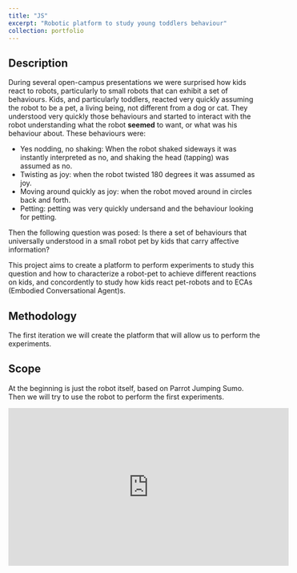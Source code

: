 ```yaml
---
title: "JS"
excerpt: "Robotic platform to study young toddlers behaviour"
collection: portfolio
---
```



## Description 

During several open-campus presentations we were surprised how kids react to robots, particularly to small robots that can exhibit a set of behaviours.  Kids, and particularly toddlers, reacted very quickly assuming the robot to be a pet, a living being, not different from a dog or cat.  They understood very quickly those behaviours and started to interact with the robot understanding what the robot **seemed** to want, or what was his behaviour about.  These behaviours were:
- Yes nodding, no shaking:  When the robot shaked sideways it was instantly interpreted as no, and shaking the head (tapping) was assumed as no.
- Twisting as joy:  when the robot twisted 180 degrees it was assumed as joy.
- Moving around quickly as joy:  when the robot moved around in circles back and forth.
- Petting: petting was very quickly undersand and the behaviour looking for petting. 

Then the following question was posed: Is there a set of behaviours that universally understood in a small robot pet by kids that carry affective information?

This project aims to create a platform to perform experiments to study this question and how to characterize a robot-pet to achieve different reactions on kids, and concordently to study how kids react pet-robots and to ECAs (Embodied Conversational Agent)s.

## Methodology

The first iteration we will create the platform that will allow us to perform the experiments.

## Scope

At the beginning is just the robot itself, based on Parrot Jumping Sumo.   Then we will try to use the robot to perform the first experiments.

<iframe width="560" height="315" src="https://www.youtube.com/embed/QxoFxBrUgiM?si=RZDnYxFdezKm-IuU" title="YouTube video player" frameborder="0" allow="accelerometer; autoplay; clipboard-write; encrypted-media; gyroscope; picture-in-picture; web-share" referrerpolicy="strict-origin-when-cross-origin" allowfullscreen></iframe>
